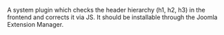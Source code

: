 A system plugin which checks the header hierarchy (h1, h2, h3) in the frontend and corrects it via JS.
It should be installable through the Joomla Extension Manager.
